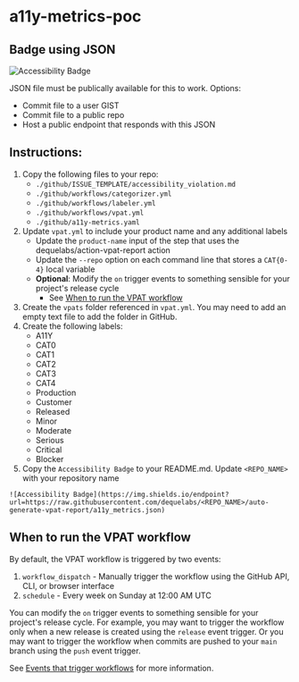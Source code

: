 # a11y-metrics-poc

## Badge using JSON

![Accessibility Badge](https://img.shields.io/endpoint?url=https://raw.githubusercontent.com/dequelabs/a11y-metrics-poc/auto-generate-vpat-report/a11y_metrics.json)

JSON file must be publically available for this to work. Options: 
* Commit file to a user GIST
* Commit file to a public repo
* Host a public endpoint that responds with this JSON

## Instructions:

1. Copy the following files to your repo:
    * `./github/ISSUE_TEMPLATE/accessibility_violation.md`
    * `./github/workflows/categorizer.yml`
    * `./github/workflows/labeler.yml`
    * `./github/workflows/vpat.yml`
    * `./github/a11y-metrics.yaml`
2. Update `vpat.yml` to include your product name and any additional labels
    * Update the `product-name` input of the step that uses the dequelabs/action-vpat-report action
    * Update the `--repo` option on each command line that stores a `CAT{0-4}` local variable
    * **Optional**: Modify the `on` trigger events to something sensible for your project's release cycle
        * See [When to run the VPAT workflow](#when-to-run-the-vpat-workflow)
3. Create the `vpats` folder referenced in `vpat.yml`. You may need to add an empty text file to add the folder in GitHub.
4. Create the following labels:
    * A11Y
    * CAT0
    * CAT1
    * CAT2
    * CAT3
    * CAT4
    * Production
    * Customer
    * Released
    * Minor
    * Moderate
    * Serious
    * Critical
    * Blocker
5. Copy the `Accessibility Badge` to your README.md. Update `<REPO_NAME>` with your repository name
```
![Accessibility Badge](https://img.shields.io/endpoint?url=https://raw.githubusercontent.com/dequelabs/<REPO_NAME>/auto-generate-vpat-report/a11y_metrics.json)
```

## When to run the VPAT workflow

By default, the VPAT workflow is triggered by two events:

1. `workflow_dispatch` - Manually trigger the workflow using the GitHub API, CLI, or browser interface
2. `schedule` - Every week on Sunday at 12:00 AM UTC

You can modify the `on` trigger events to something sensible for your project's release cycle. For example, you may want to trigger the workflow only when a new release is created using the `release` event trigger. Or you may want to trigger the workflow when commits are pushed to your `main` branch using the `push` event trigger.

See [Events that trigger workflows](https://docs.github.com/en/actions/reference/events-that-trigger-workflows) for more information.